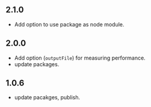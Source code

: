 ## 2.1.0
- Add option to use package as node module.

## 2.0.0
- Add option (`outputFile`) for measuring performance.
- update packages.

## 1.0.6
- update pacakges, publish.
